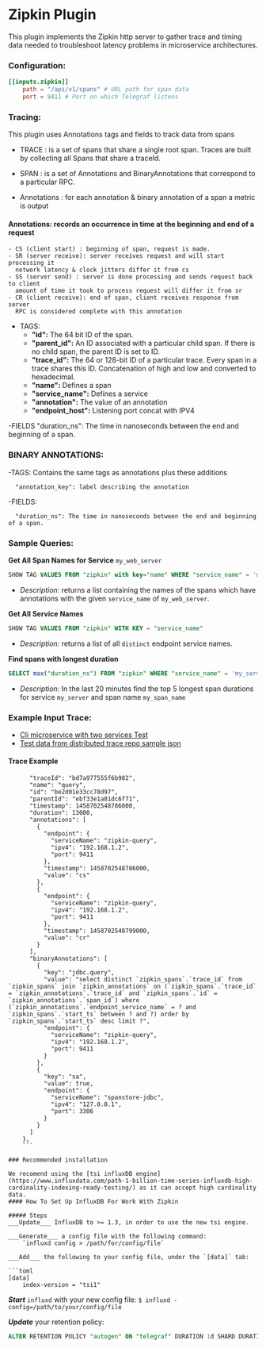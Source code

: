 # Zipkin Plugin

This plugin implements the Zipkin http server to gather trace and timing data needed to troubleshoot latency problems in microservice architectures.



### Configuration:
```toml
[[inputs.zipkin]]
    path = "/api/v1/spans" # URL path for span data
    port = 9411 # Port on which Telegraf listens
```

### Tracing:

This plugin uses Annotations tags and fields to track data from spans

- TRACE : is a set of spans that share a single root span.
Traces are built by collecting all Spans that share a traceId.

- SPAN : is a set of Annotations and BinaryAnnotations that correspond to a particular RPC.

- Annotations : for each annotation & binary annotation of a span a metric is output


#### Annotations: records an occurrence in time at the beginning and end of a request
    - CS (client start) : beginning of span, request is made.
    - SR (server receive): server receives request and will start processing it
      network latency & clock jitters differ it from cs
    - SS (server send) : server is done processing and sends request back to client
      amount of time it took to process request will differ it from sr
    - CR (client receive): end of span, client receives response from server
      RPC is considered complete with this annotation

- TAGS:
  * __"id":__               The 64 bit ID of the span.
  * __"parent_id":__        An ID associated with a particular child span.  If there is no child span, the parent ID is set to ID.
  * __"trace_id":__        The 64 or 128-bit ID of a particular trace. Every span in a trace shares this ID. Concatenation of high and low and converted to hexadecimal.
  * __"name":__             Defines a span
  * __"service_name":__     Defines a service
  * __"annotation":__       The value of an annotation
  * __"endpoint_host":__    Listening port concat with IPV4

-FIELDS
      "duration_ns":             The time in nanoseconds between the end and beginning of a span.

### BINARY ANNOTATIONS:

-TAGS: Contains the same tags as annotations plus these additions

      "annotation_key": label describing the annotation

-FIELDS:

      "duration_ns": The time in nanoseconds between the end and beginning of a span.



### Sample Queries:

__Get All Span Names for Service__ `my_web_server`
```sql
SHOW TAG VALUES FROM "zipkin" with key="name" WHERE "service_name" = 'my_web_server'
```
  - _Description:_  returns a list containing the names of the spans which have annotations with the given `service_name` of `my_web_server`.

__Get All Service Names__
```sql
SHOW TAG VALUES FROM "zipkin" WITH KEY = "service_name"
```
  - _Description:_  returns a list of all `distinct` endpoint service names.

__Find spans with longest duration__
```sql
SELECT max("duration_ns") FROM "zipkin" WHERE "service_name" = 'my_service' AND "name" = 'my_span_name' AND time > now() - 20m GROUP BY "trace_id",time(30s) LIMIT 5
```
  - _Description:_  In the last 20 minutes find the top 5 longest span durations for service `my_server` and span name `my_span_name`



### Example Input Trace:

- [Cli microservice with two services Test](https://github.com/openzipkin/zipkin-go-opentracing/tree/master/examples/cli_with_2_services)
- [Test data from distributed trace repo sample json](https://github.com/mattkanwisher/distributedtrace/blob/master/testclient/sample.json)

#### Trace Example
```{
      "traceId": "bd7a977555f6b982",
      "name": "query",
      "id": "be2d01e33cc78d97",
      "parentId": "ebf33e1a81dc6f71",
      "timestamp": 1458702548786000,
      "duration": 13000,
      "annotations": [
        {
          "endpoint": {
            "serviceName": "zipkin-query",
            "ipv4": "192.168.1.2",
            "port": 9411
          },
          "timestamp": 1458702548786000,
          "value": "cs"
        },
        {
          "endpoint": {
            "serviceName": "zipkin-query",
            "ipv4": "192.168.1.2",
            "port": 9411
          },
          "timestamp": 1458702548799000,
          "value": "cr"
        }
      ],
      "binaryAnnotations": [
        {
          "key": "jdbc.query",
          "value": "select distinct `zipkin_spans`.`trace_id` from `zipkin_spans` join `zipkin_annotations` on (`zipkin_spans`.`trace_id` = `zipkin_annotations`.`trace_id` and `zipkin_spans`.`id` = `zipkin_annotations`.`span_id`) where (`zipkin_annotations`.`endpoint_service_name` = ? and `zipkin_spans`.`start_ts` between ? and ?) order by `zipkin_spans`.`start_ts` desc limit ?",
          "endpoint": {
            "serviceName": "zipkin-query",
            "ipv4": "192.168.1.2",
            "port": 9411
          }
        },
        {
          "key": "sa",
          "value": true,
          "endpoint": {
            "serviceName": "spanstore-jdbc",
            "ipv4": "127.0.0.1",
            "port": 3306
          }
        }
      ]
    },
    ```

### Recommended installation

We recomend using the [tsi influxDB engine](https://www.influxdata.com/path-1-billion-time-series-influxdb-high-cardinality-indexing-ready-testing/) as it can accept high cardinality data.
#### How To Set Up InfluxDB For Work With Zipkin

##### Steps
___Update___ InfluxDB to >= 1.3, in order to use the new tsi engine.

___Generate___ a config file with the following command:
    `influxd config > /path/for/config/file`

___Add___ the following to your config file, under the `[data]` tab:

```toml
[data]
    index-version = "tsi1"
 ```

 ___Start___ `influxd` with your new config file:
 `$ influxd -config=/path/to/your/config/file`

___Update___ your retention policy:
```sql
ALTER RETENTION POLICY "autogen" ON "telegraf" DURATION 1d SHARD DURATION 30m
```
